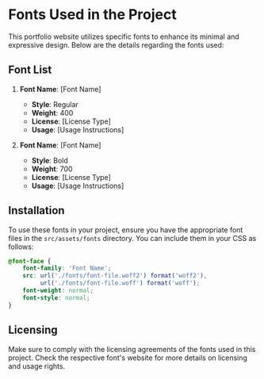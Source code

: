 # Fonts Used in the Project

This portfolio website utilizes specific fonts to enhance its minimal and expressive design. Below are the details regarding the fonts used:

## Font List

1. **Font Name**: [Font Name]
   - **Style**: Regular
   - **Weight**: 400
   - **License**: [License Type]
   - **Usage**: [Usage Instructions]

2. **Font Name**: [Font Name]
   - **Style**: Bold
   - **Weight**: 700
   - **License**: [License Type]
   - **Usage**: [Usage Instructions]

## Installation

To use these fonts in your project, ensure you have the appropriate font files in the `src/assets/fonts` directory. You can include them in your CSS as follows:

```css
@font-face {
    font-family: 'Font Name';
    src: url('./fonts/font-file.woff2') format('woff2'),
         url('./fonts/font-file.woff') format('woff');
    font-weight: normal;
    font-style: normal;
}
```

## Licensing

Make sure to comply with the licensing agreements of the fonts used in this project. Check the respective font's website for more details on licensing and usage rights.